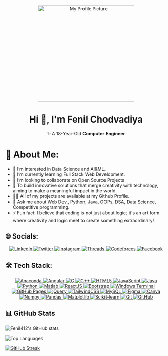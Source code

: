 <div align="center">
  <img src="https://p7.hiclipart.com/preview/567/267/805/types-and-programming-languages-computer-programming-programmer-programming-language.jpg" alt="My Profile Picture" width="300"/>
</div>
<div align="center">

# Hi 👋, I'm **Fenil Chodvadiya**  
✨ A 18-Year-Old  **Computer Engineer**  

</div>


# 💫 About Me: 
- 👀 I’m interested in Data Science and AI&ML.
- 🌱 I’m currently learning Full Stack Web Development.
- 👯 I’m looking to collaborate on Open Source Projects
- 🚀 To build innovative solutions that merge creativity with technology, aiming to make a meaningful impact in the world.
- 👨‍💻 All of my projects are available at my Github Profile.
- 💬 Ask me about Web Dev., Python, Java, OOPs, DSA, Data Science, Competitive programming.
- ⚡ Fun fact: I believe that coding is not just about logic; it's an art form where creativity and logic meet to create something extraordinary!

## 🌐 Socials:

<div align="center">
  <a href="https://www.linkedin.com/in/fenil-chodvadiya-0b5298284/" target="_blank">
    <img src="https://img.shields.io/badge/LinkedIn-0077B5?style=for-the-badge&logo=linkedin&logoColor=white" alt="LinkedIn"/>
  </a>
  <a href="https://x.com/Fenil_412" target="_blank">
    <img src="https://img.shields.io/badge/Twitter-1DA1F2?style=for-the-badge&logo=twitter&logoColor=white" alt="Twitter"/>
  </a>
  <a href="https://www.instagram.com/_fenil_412/" target="_blank">
    <img src="https://img.shields.io/badge/Instagram-E4405F?style=for-the-badge&logo=instagram&logoColor=white" alt="Instagram"/>
  </a>
  <a href="https://www.threads.net/@_fenil_412" target="_blank">
    <img src="https://img.shields.io/badge/Threads-12100E?style=for-the-badge&logo=threads&logoColor=white" alt="Threads"/>
  </a>
  <a href="https://codeforces.com/profile/Fenil412" target="_blank">
    <img src="https://img.shields.io/badge/Codeforces-1F1F1F?style=for-the-badge&logo=codeforces&logoColor=white" alt="Codeforces"/>
  </a>
  <a href="https://www.facebook.com/fenil.chodavdiya" target="_blank">
    <img src="https://img.shields.io/badge/Facebook-1877F2?style=for-the-badge&logo=facebook&logoColor=white" alt="Facebook"/>
  </a>
</div>




## 🛠 Tech Stack:

<div align="center">
  <a href="https://www.anaconda.com/" target="_blank">
    <img src="https://img.shields.io/badge/Anaconda-44A833?style=for-the-badge&logo=anaconda&logoColor=white" alt="Anaconda"/>
  </a>
  <a href="https://angular.io/" target="_blank">
    <img src="https://img.shields.io/badge/Angular-E23237?style=for-the-badge&logo=angular&logoColor=white" alt="Angular"/>
  </a>
  <a href="https://www.cprogramming.com/" target="_blank">
    <img src="https://img.shields.io/badge/C-00599C?style=for-the-badge&logo=c&logoColor=white" alt="C"/>
  </a>
  <a href="https://www.cplusplus.com/" target="_blank">
    <img src="https://img.shields.io/badge/C%2B%2B-00599C?style=for-the-badge&logo=c%2B%2B&logoColor=white" alt="C++"/>
  </a>
  <a href="https://developer.mozilla.org/en-US/docs/Web/HTML" target="_blank">
    <img src="https://img.shields.io/badge/HTML5-E34F26?style=for-the-badge&logo=html5&logoColor=white" alt="HTML5"/>
  </a>
  <a href="https://www.javascript.com/" target="_blank">
    <img src="https://img.shields.io/badge/JavaScript-F7DF1E?style=for-the-badge&logo=javascript&logoColor=white" alt="JavaScript"/>
  </a>
  <a href="https://www.java.com/" target="_blank">
    <img src="https://img.shields.io/badge/Java-007396?style=for-the-badge&logo=java&logoColor=white" alt="Java"/>
  </a>
  <a href="https://www.python.org/" target="_blank">
    <img src="https://img.shields.io/badge/Python-3776AB?style=for-the-badge&logo=python&logoColor=white" alt="Python"/>
  </a>
  <a href="https://www.mathworks.com/products/matlab.html" target="_blank">
    <img src="https://img.shields.io/badge/Matlab-E1C3D8?style=for-the-badge&logo=matlab&logoColor=white" alt="Matlab"/>
  </a>
  <a href="https://reactjs.org/" target="_blank">
    <img src="https://img.shields.io/badge/ReactJS-61DAFB?style=for-the-badge&logo=react&logoColor=white" alt="ReactJS"/>
  </a>
  <a href="https://getbootstrap.com/" target="_blank">
    <img src="https://img.shields.io/badge/Bootstrap-563D7C?style=for-the-badge&logo=bootstrap&logoColor=white" alt="Bootstrap"/>
  </a>
  <a href="https://www.microsoft.com/en-us/windows" target="_blank">
    <img src="https://img.shields.io/badge/Windows_Terminal-4E4E4E?style=for-the-badge&logo=windows-terminal&logoColor=white" alt="Windows Terminal"/>
  </a>
  <a href="https://github.com/pages" target="_blank">
    <img src="https://img.shields.io/badge/GitHub_Pages-181717?style=for-the-badge&logo=github&logoColor=white" alt="GitHub Pages"/>
  </a>
  <a href="https://jquery.com/" target="_blank">
    <img src="https://img.shields.io/badge/jQuery-0769AD?style=for-the-badge&logo=jquery&logoColor=white" alt="jQuery"/>
  </a>
  <a href="https://tailwindcss.com/" target="_blank">
    <img src="https://img.shields.io/badge/TailwindCSS-06B6D4?style=for-the-badge&logo=tailwindcss&logoColor=white" alt="TailwindCSS"/>
  </a>
  <a href="https://www.mysql.com/" target="_blank">
    <img src="https://img.shields.io/badge/MySQL-4479A1?style=for-the-badge&logo=mysql&logoColor=white" alt="MySQL"/>
  </a>
  <a href="https://www.figma.com/" target="_blank">
    <img src="https://img.shields.io/badge/Figma-F24E1E?style=for-the-badge&logo=figma&logoColor=white" alt="Figma"/>
  </a>
  <a href="https://www.canva.com/" target="_blank">
    <img src="https://img.shields.io/badge/Canva-00C4CC?style=for-the-badge&logo=canva&logoColor=white" alt="Canva"/>
  </a>
  <a href="https://numpy.org/" target="_blank">
    <img src="https://img.shields.io/badge/Numpy-013243?style=for-the-badge&logo=numpy&logoColor=white" alt="Numpy"/>
  </a>
  <a href="https://pandas.pydata.org/" target="_blank">
    <img src="https://img.shields.io/badge/Pandas-150458?style=for-the-badge&logo=pandas&logoColor=white" alt="Pandas"/>
  </a>
  <a href="https://matplotlib.org/" target="_blank">
    <img src="https://img.shields.io/badge/Matplotlib-003C57?style=for-the-badge&logo=matplotlib&logoColor=white" alt="Matplotlib"/>
  </a>
  <a href="https://scikit-learn.org/" target="_blank">
    <img src="https://img.shields.io/badge/Scikit%20Learn-F7931E?style=for-the-badge&logo=scikit-learn&logoColor=white" alt="Scikit-learn"/>
  </a>
  <a href="https://git-scm.com/" target="_blank">
    <img src="https://img.shields.io/badge/Git-F05032?style=for-the-badge&logo=git&logoColor=white" alt="Git"/>
  </a>
  <a href="https://github.com/" target="_blank">
    <img src="https://img.shields.io/badge/GitHub-181717?style=for-the-badge&logo=github&logoColor=white" alt="GitHub"/>
  </a>
</div>



## 📊 GitHub Stats

![Fenil412's GitHub stats](https://github-readme-stats.vercel.app/api?username=Fenil412&show_icons=true&theme=radical)

![Top Languages](https://github-readme-stats.vercel.app/api/top-langs/?username=Fenil412&layout=compact&theme=radical)

[![GitHub Streak](https://streak-stats.demolab.com?user=Fenil412&theme=radical)](https://git.io/streak-stats)



